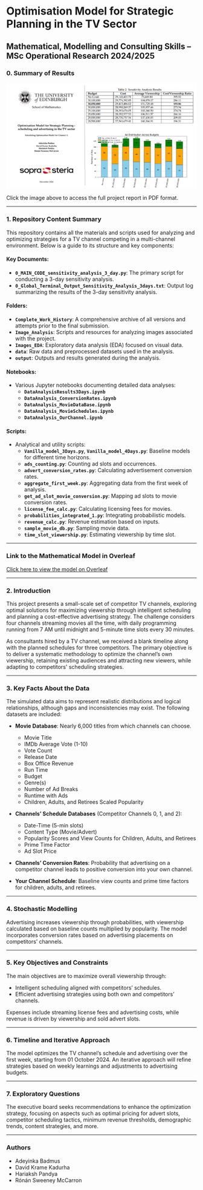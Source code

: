 # Optimisation Model for Strategic Planning in the TV Sector

## Mathematical, Modelling and Consulting Skills – MSc Operational Research 2024/2025

### 0. Summary of Results

[![Optimization Results](./Stuffs_For_Github/Cover_Github2.png)](./Stuffs_For_Github/Report_MMCS_Project.pdf)

Click the image above to access the full project report in PDF format.

---

### 1. Repository Content Summary

This repository contains all the materials and scripts used for analyzing and optimizing strategies for a TV channel competing in a multi-channel environment. Below is a guide to its structure and key components:

#### **Key Documents**:
- **`0_MAIN_CODE_sensitivity_analysis_3_day.py`**: The primary script for conducting a 3-day sensitivity analysis.
- **`0_Global_Terminal_Output_Sensitivity_Analysis_3days.txt`**: Output log summarizing the results of the 3-day sensitivity analysis.

#### **Folders**:
- **`Complete_Work_History`**: A comprehensive archive of all versions and attempts prior to the final submission.
- **`Image_Analysis`**: Scripts and resources for analyzing images associated with the project.
- **`Images_EDA`**: Exploratory data analysis (EDA) focused on visual data.
- **`data`**: Raw data and preprocessed datasets used in the analysis.
- **`output`**: Outputs and results generated during the analysis.

#### **Notebooks**:
- Various Jupyter notebooks documenting detailed data analyses:
  - **`DataAnalysisResults3Days.ipynb`**
  - **`DataAnalysis_ConversionRates.ipynb`**
  - **`DataAnalysis_MovieDataBase.ipynb`**
  - **`DataAnalysis_MovieSchedules.ipynb`**
  - **`DataAnalysis_OurChannel.ipynb`**

#### **Scripts**:
- Analytical and utility scripts:
  - **`Vanilla_model_3Days.py`**, **`Vanilla_model_4Days.py`**: Baseline models for different time horizons.
  - **`ads_counting.py`**: Counting ad slots and occurrences.
  - **`advert_conversion_rates.py`**: Calculating advertisement conversion rates.
  - **`aggregate_first_week.py`**: Aggregating data from the first week of analysis.
  - **`get_ad_slot_movie_conversion.py`**: Mapping ad slots to movie conversion rates.
  - **`license_fee_calc.py`**: Calculating licensing fees for movies.
  - **`probabilities_integrated_1.py`**: Integrating probabilistic models.
  - **`revenue_calc.py`**: Revenue estimation based on inputs.
  - **`sample_movie_db.py`**: Sampling movie data.
  - **`time_slot_viewership.py`**: Estimating viewership by time slot.

---

### Link to the Mathematical Model in Overleaf

[Click here to view the model on Overleaf](https://www.overleaf.com/9631347139bgqygbhyzjjz#7ba809)

---

### 2. Introduction

This project presents a small-scale set of competitor TV channels, exploring optimal solutions for maximizing viewership through intelligent scheduling and planning a cost-effective advertising strategy. The challenge considers four channels streaming movies all the time, with daily programming running from 7 AM until midnight and 5-minute time slots every 30 minutes.

As consultants hired by a TV channel, we received a blank timeline along with the planned schedules for three competitors. The primary objective is to deliver a systematic methodology to optimize the channel’s own viewership, retaining existing audiences and attracting new viewers, while adapting to competitors' scheduling strategies.

---

### 3. Key Facts About the Data

The simulated data aims to represent realistic distributions and logical relationships, although gaps and inconsistencies may exist. The following datasets are included:

- **Movie Database**: Nearly 6,000 titles from which channels can choose.
  - Movie Title
  - IMDb Average Vote (1-10)
  - Vote Count
  - Release Date
  - Box Office Revenue
  - Run Time
  - Budget
  - Genre(s)
  - Number of Ad Breaks
  - Runtime with Ads
  - Children, Adults, and Retirees Scaled Popularity

- **Channels’ Schedule Databases** (Competitor Channels 0, 1, and 2): 
  - Date-Time (5-min slots)
  - Content Type (Movie/Advert)
  - Popularity Scores and View Counts for Children, Adults, and Retirees
  - Prime Time Factor
  - Ad Slot Price

- **Channels’ Conversion Rates**: Probability that advertising on a competitor channel leads to positive conversion into your own channel.

- **Your Channel Schedule**: Baseline view counts and prime time factors for children, adults, and retirees.

---

### 4. Stochastic Modelling

Advertising increases viewership through probabilities, with viewership calculated based on baseline counts multiplied by popularity. The model incorporates conversion rates based on advertising placements on competitors’ channels.

---

### 5. Key Objectives and Constraints

The main objectives are to maximize overall viewership through:
- Intelligent scheduling aligned with competitors’ schedules.
- Efficient advertising strategies using both own and competitors’ channels.

Expenses include streaming license fees and advertising costs, while revenue is driven by viewership and sold advert slots.

---

### 6. Timeline and Iterative Approach

The model optimizes the TV channel’s schedule and advertising over the first week, starting from 01 October 2024. An iterative approach will refine strategies based on weekly learnings and adjustments to advertising budgets.

---

### 7. Exploratory Questions

The executive board seeks recommendations to enhance the optimization strategy, focusing on aspects such as optimal pricing for advert slots, competitor scheduling tactics, minimum revenue thresholds, demographic trends, content strategies, and more.

---

### Authors
- Adeyinka Badmus
- David Krame Kadurha
- Hariaksh Pandya
- Rónán Sweeney McCarron
